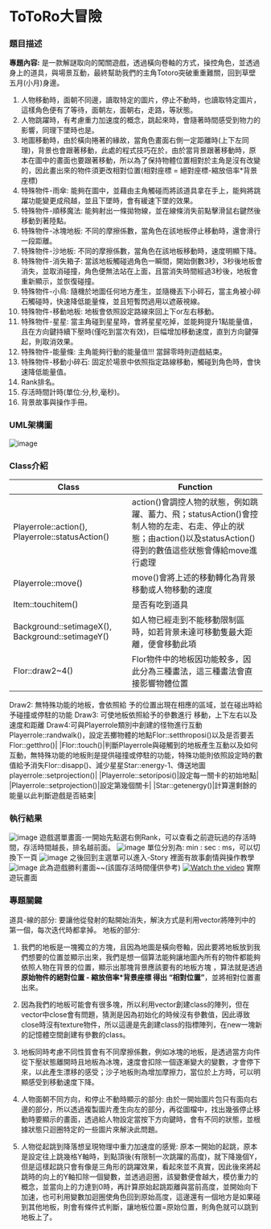 # ToToRo大冒險

### 題目描述
**專題內容:**
是一款解謎取向的闖關遊戲，透過橫向卷軸的方式，操控角色，並透過身上的道具，與場景互動，最終幫助我們的主角Totoro突破重重難關，回到草壁五月(小月)身邊。

1. 人物移動時，面朝不同邊，讀取特定的圖片，停止不動時，也讀取特定圖片，這樣角色便有了等待，面朝左，面朝右，走路，等狀態。
2. 人物跳躍時，有考慮重力加速度的概念，跳起來時，會隨著時間感受到物力的影響，同理下墜時也是。
3. 地圖移動時，由於橫向捲著的緣故，當角色畫面右側一定距離時(上下左同理)，背景也會跟著移動，此處的程式技巧在於，由於當背景跟著移動時，原本在圖中的畫面也要跟著移動，所以為了保持物體位置相對於主角是沒有改變的，因此畫出來的物件須更改相對位置(相對座標 = 絕對座標-縮放倍率*背景座標)
4. 特殊物件-雨傘: 能夠在圖中，並藉由主角觸碰而將該道具拿在手上，能夠將跳躍功能變更成飛越，並且下墜時，會有緩速下墜的效果。
5. 特殊物件-順移魔法: 能夠射出一條拋物線，並在線條消失前點擊滑鼠右鍵然後移動到著陸點。
6. 特殊物件-冰塊地板: 不同的摩擦係數，當角色在該地板停止移動時，還會滑行一段距離。
7. 特殊物件-沙地板: 不同的摩擦係數，當角色在該地板移動時，速度明顯下降。
8. 特殊物件-消失箱子: 當該地板觸碰過角色一瞬間，開始倒數3秒，3秒後地板會消失，並取消碰撞，角色便無法站在上面，且當消失時間經過3秒後，地板會重新顯示，並恢復碰撞。
9. 特殊物件-小鳥: 隨機於地圖任何地方產生，並隨機丟下小碎石，當主角被小碎石觸碰時，快速降低能量條，並且短暫閃過用以遮蔽視線。
10. 特殊物件-移動地板: 地板會依照設定路線來回上下or左右移動。
11. 特殊物件-星星: 當主角碰到星星時，會將星星吃掉，並能夠提升1點能量值，且在方向鍵持續下壓時(僅吃到當次有效)，巨幅增加移動速度，直到方向鍵彈起，則取消效果。
12. 特殊物件-能量條: 主角能夠行動的能量值!!! 當歸零時則遊戲結束。
13. 特殊物件-移動小碎石: 固定於場景中依照指定路線移動，觸碰到角色時，會快速降低能量值。
14. Rank排名。
15. 存活時間計時(單位:分,秒,毫秒)。
16. 背景故事與操作手冊。

### UML架構圖
![image](./Readme/UML.png)
### Class介紹
|Class|Function|
|----|----|
|Playerrole::action(), Playerrole::statusAction()|action()會調控人物的狀態，例如跳躍、蓄力、飛；statusAction()會控制人物的左走、右走、停止的狀態；由action()以及statusAction()得到的數值這些狀態會傳給move進行處理|
|Playerrole::move()|move()會將上述的移動轉化為背景移動或人物移動的速度|
|Item::touchitem()|是否有吃到道具|
|Background::setimageX(), Background::setimageY()|如人物已經走到不能移動限制區時，如若背景未達可移動隻最大距離，便會移動此項|
|Flor::draw2~4()|Flor物件中的地板因功能較多，因此分為三種畫法，這三種畫法會直接影響物體位置
Draw2:
無特殊功能的地板，會依照給 予的位置出現在相應的區域，並在碰出時給予碰撞或停駐的功能
Draw3:
可使地板依照給予的參數進行 移動，上下左右以及速度和距離
Draw4:可與Playerrole類別中創建的怪物進行互動Playerrole::randwalk()，設定丟擲物體的地點Flor::setthroposi()以及是否要丟Flor::getthro()|
|Flor::touch()|判斷Playerrole與碰觸到的地板產生互動以及如何互動，無特殊功能的地板則是提供碰撞或停駐的功能，特殊功能則依照設定時的數值給予消失Flor::disapp()、減少星星Star::energy-1、傳送地圖playerrole::setprojection()|
|Playerrole::setoriposi()|設定每一關卡的初始地點|
|Playerrole::setprojection()|設定第幾個關卡|
|Star::getenergy()|計算還剩餘的能量以此判斷遊戲是否結束|
### 執行結果
![image](./Readme/start.png)
遊戲選單畫面-一開始先點選右側Rank，可以查看之前遊玩過的存活時間，存活時間越長，排名越前面。
![image](./Readme/rank.png)
單位分別為: min : sec : ms，可以切換下一頁
![image](./Readme/story.png)
之後回到主選單可以進入-Story 裡面有故事劇情與操作教學
![image](./Readme/win.png)
此為遊戲勝利畫面~~(該圖存活時間僅供參考)
[![Watch the video](./Readme/start.png)](https://youtu.be/OzUxlFSqeUE)
實際遊玩畫面
### 專題關鍵
道具-線的部分: 要讓他從發射的點開始消失，解決方式是利用vector將陣列中的第一個，每次迭代時都拿掉。
地板的部分: 
1. 我們的地板是一塊獨立的方塊，且因為地圖是橫向卷軸，因此要將地板放到我們想要的位置並顯示出來，我們是想一個算法能夠讓地圖內所有的物件都能夠依照人物在背景的位置，顯示出那塊背景應該要有的地板方塊
，算法就是透過**原始物件的絕對位置 - 縮放倍率*背景座標 得出 “相對位置”**，並將相對位置畫出來。
2. 因為我們的地板可能會有很多塊，所以利用vector創建class的陣列，但在vector中close會有問題，猜測是因為初始化的時候沒有參數值，因此導致close時沒有texture物件，所以這邊是先創建class的指標陣列，在new一塊新的記憶體空間創建有參數的class。
3. 地板同時考慮不同性質會有不同摩擦係數，例如冰塊的地板，是透過當方向件從下壓狀態離開時且地板為冰塊，速度會扣除一個逐漸變大的變數，才會停下來，以此產生漂移的感受；沙子地板則為增加摩擦力，當位於上方時，可以明顯感受到移動速度下降。

4. 人物面朝不同方向，和停止不動時顯示的部分: 由於一開始圖片包只有面向右邊的部分，所以透過複製圖片產生向左的部分，再從圖檔中，找出幾張停止移動時要顯示的畫面，透過給人物設定當按下方向鍵時，會有不同的狀態，並根據狀態只迴圈特定的一些圖片來解決此問題。
5. 人物從起跳到降落想呈現物理中重力加速度的感覺: 原本一開始的起跳，原本是設定往上跳幾格Y軸時，到點頂後(有限制一次跳躍的高度)，就下降幾個Y，但是這樣起跳只會有像是三角形的跳躍效果，看起來並不真實，因此後來將起跳時的向上的Y軸扣除一個變數，並透過迴圈，該變數便會越大，模仿重力的概念，並當向上的力達到0時，再計算原始起跳距離與當前高度，並開始向下加速，也可利用變數加迴圈使角色回到原始高度，這邊還有一個地方是如果碰到其他地板，則會有條件式判斷，讓地板位置=原始位置，則角色就可以跳到地板上了。



